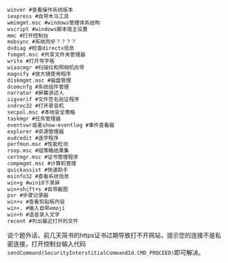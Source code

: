 ```cmd
winver #查看操作系统版本
iexpress #自带木马工具
wmimgmt.msc #windows管理体系结构
wscript #windows脚本宿主设置
mmc #打开控制台
mobsync #系统同步？？？？
dxdiag #检查directx信息
fsmgmt.msc #共享文件夹管理器
write #打开写字板
wiaacmgr #扫描仪和照相机向导
magnify #放大镜使用程序
diskmgmt.msc #磁盘管理
dcomcnfg #系统组件管理
narrator #屏幕讲述人
sigverif #文件签名验证程序
sndrec32 #打开录音机
secpol.msc #本地安全策略
taskmgr #任务管理器
eventvwr或者show-eventlog #事件查看器
explorer #资源管理器
eudcedit #造字程序
perfmon.msc #性能检测
rsop.msc #组策略结果集
certmgr.msc #证书管理程序
compmgmt.msc #计算机管理
quickassist #快速助手
msinfo32 #查看系统信息
win+g #win10下录屏
win+shift+s #自带截图
psr #步骤记录器
win+v #查看剪贴板内容
win+. #输入自带emoji
win+h #语音录入文字
recent #列出最近打开的文件
```

说个题外话，前几天简书的https证书过期导致打不开网站，提示您的连接不是私密连接，打开控制台输入代码`sendCommand(SecurityInterstitialCommandId.CMD_PROCEED)`即可解决。